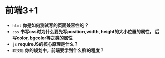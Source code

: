 # 前端3+1
- `html` **你是如何测试写的页面兼容性的？**
- `css` **书写css时为什么要先写position,width, height的大小位置的属性， 后写color, bgcolor等之类的属性**
- `js` **requireJS的核心原理是什么？**
- `软技能` **你的规划中，前端要学到什么样的程度？**

